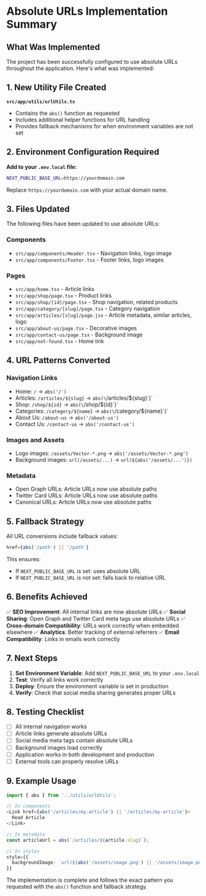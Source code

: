 # Absolute URLs Implementation Summary

## What Was Implemented

The project has been successfully configured to use absolute URLs throughout the application. Here's what was implemented:

## 1. New Utility File Created

**`src/app/utils/urlUtils.ts`**
- Contains the `abs()` function as requested
- Includes additional helper functions for URL handling
- Provides fallback mechanisms for when environment variables are not set

## 2. Environment Configuration Required

**Add to your `.env.local` file:**
```bash
NEXT_PUBLIC_BASE_URL=https://yourdomain.com
```

Replace `https://yourdomain.com` with your actual domain name.

## 3. Files Updated

The following files have been updated to use absolute URLs:

### Components
- `src/app/components/Header.tsx` - Navigation links, logo image
- `src/app/components/Footer.tsx` - Footer links, logo images

### Pages
- `src/app/home.tsx` - Article links
- `src/app/shop/page.tsx` - Product links
- `src/app/shop/[id]/page.tsx` - Shop navigation, related products
- `src/app/category/[slug]/page.tsx` - Category navigation
- `src/app/articles/[slug]/page.jsx` - Article metadata, similar articles, logo
- `src/app/about-us/page.tsx` - Decorative images
- `src/app/contact-us/page.tsx` - Background image
- `src/app/not-found.tsx` - Home link

## 4. URL Patterns Converted

### Navigation Links
- Home: `/` → `abs('/')`
- Articles: `/articles/${slug}` → `abs(\`/articles/${slug}\`)`
- Shop: `/shop/${id}` → `abs(\`/shop/${id}\`)`
- Categories: `/category/${name}` → `abs(\`/category/${name}\`)`
- About Us: `/about-us` → `abs('/about-us')`
- Contact Us: `/contact-us` → `abs('/contact-us')`

### Images and Assets
- Logo images: `/assets/Vector-*.png` → `abs('/assets/Vector-*.png')`
- Background images: `url(/assets/...)` → `url(${abs('/assets/...')})`

### Metadata
- Open Graph URLs: Article URLs now use absolute paths
- Twitter Card URLs: Article URLs now use absolute paths
- Canonical URLs: Article URLs now use absolute paths

## 5. Fallback Strategy

All URL conversions include fallback values:
```typescript
href={abs('/path') || '/path'}
```

This ensures:
- If `NEXT_PUBLIC_BASE_URL` is set: uses absolute URL
- If `NEXT_PUBLIC_BASE_URL` is not set: falls back to relative URL

## 6. Benefits Achieved

✅ **SEO Improvement**: All internal links are now absolute URLs
✅ **Social Sharing**: Open Graph and Twitter Card meta tags use absolute URLs
✅ **Cross-domain Compatibility**: URLs work correctly when embedded elsewhere
✅ **Analytics**: Better tracking of external referrers
✅ **Email Compatibility**: Links in emails work correctly

## 7. Next Steps

1. **Set Environment Variable**: Add `NEXT_PUBLIC_BASE_URL` to your `.env.local`
2. **Test**: Verify all links work correctly
3. **Deploy**: Ensure the environment variable is set in production
4. **Verify**: Check that social media sharing generates proper URLs

## 8. Testing Checklist

- [ ] All internal navigation works
- [ ] Article links generate absolute URLs
- [ ] Social media meta tags contain absolute URLs
- [ ] Background images load correctly
- [ ] Application works in both development and production
- [ ] External tools can properly resolve URLs

## 9. Example Usage

```typescript
import { abs } from '../utils/urlUtils';

// In components
<Link href={abs('/articles/my-article') || '/articles/my-article'}>
  Read Article
</Link>

// In metadata
const articleUrl = abs(`/articles/${article.slug}`);

// In styles
style={{
  backgroundImage: `url(${abs('/assets/image.png') || '/assets/image.png'})`
}}
```

The implementation is complete and follows the exact pattern you requested with the `abs()` function and fallback strategy. 